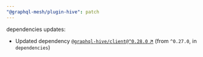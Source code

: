 ```yaml
---
"@graphql-mesh/plugin-hive": patch
---
```

dependencies updates:
  - Updated dependency [`@graphql-hive/client@^0.28.0` ↗︎](https://www.npmjs.com/package/@graphql-hive/client/v/0.28.0) (from `^0.27.0`, in `dependencies`)
